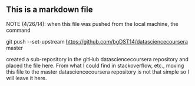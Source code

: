 ## This is a markdown file

NOTE (4/26/14): when this file was pushed from the local machine, the command 

git push --set-upstream https://github.com/bgDST14/datasciencecoursera master

created a sub-repository in the gitHub datasciencecoursera repository and placed the file here.  From what I could find in stackoverflow, etc., moving this file to the master datasciencecoursera repository is not that simple so I will leave it here.
